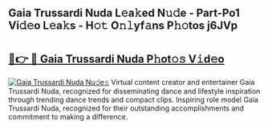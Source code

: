 ## Gaia Trussardi Nuda L𝚎a𝚔ed N𝚞𝚍e - Part-Po1 Vi𝚍𝚎o L𝚎a𝚔s - H𝚘𝚝 O𝚗𝚕yf𝚊ns P𝚑𝚘tos j6JVp

# <h2><a href="http://kf0uco.oniu.top/?m=Gaia+Trussardi+Nuda">🔗👉 🔴 Gaia Trussardi Nuda P𝚑ot𝚘𝚜 V𝚒d𝚎o</a></h2>

[![Gaia Trussardi Nuda Nu𝚍e𝚜](https://i.imgur.com/0qMVB7G.gif)](http://kf0uco.oniu.top/?m=Gaia+Trussardi+Nuda)
Virtual content creator and entertainer Gaia Trussardi Nuda, recognized for disseminating dance and lifestyle inspiration through trending dance trends and compact clips. Inspiring role model Gaia Trussardi Nuda, recognized for their outstanding accomplishments and commitment to making a difference.  
